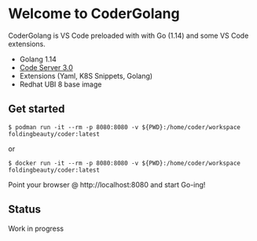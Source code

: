 # Welcome to CoderGolang

CoderGolang is VS Code preloaded with with Go (1.14) and some VS Code extensions.

- Golang 1.14
- [Code Server 3.0](https://github.com/cdr/code-server)
- Extensions (Yaml, K8S Snippets, Golang)
- Redhat UBI 8 base image

## Get started

`$ podman run -it --rm -p 8080:8080 -v ${PWD}:/home/coder/workspace foldingbeauty/coder:latest`

or

`$ docker run -it --rm -p 8080:8080 -v ${PWD}:/home/coder/workspace foldingbeauty/coder:latest`


Point your browser @ http://localhost:8080 and start Go-ing!

## Status

Work in progress
